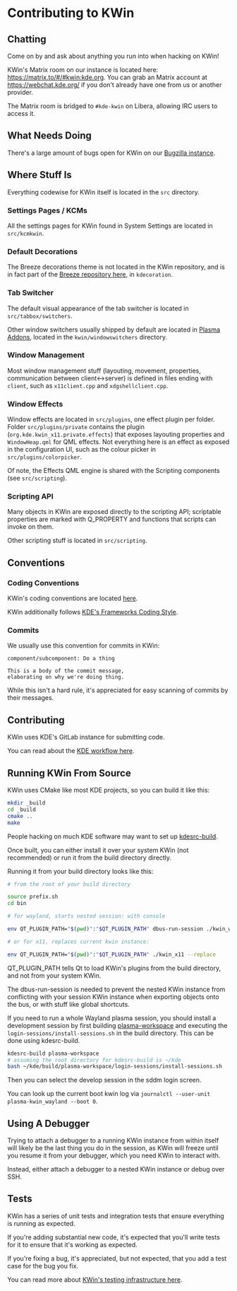 # Contributing to KWin

## Chatting

Come on by and ask about anything you run into when hacking on KWin!

KWin's Matrix room on our instance is located here: https://matrix.to/#/#kwin:kde.org.
You can grab an Matrix account at https://webchat.kde.org/ if you don't already have one from us or another provider.

The Matrix room is bridged to `#kde-kwin` on Libera, allowing IRC users to access it.

## What Needs Doing

There's a large amount of bugs open for KWin on our [Bugzilla instance](https://bugs.kde.org/describecomponents.cgi?product=kwin).

## Where Stuff Is

Everything codewise for KWin itself is located in the `src` directory.

### Settings Pages / KCMs

All the settings pages for KWin found in System Settings are located in `src/kcmkwin`.

### Default Decorations

The Breeze decorations theme is not located in the KWin repository, and is in fact part of the [Breeze repository here](https://invent.kde.org/plasma/breeze), in `kdecoration`.

### Tab Switcher

The default visual appearance of the tab switcher is located in `src/tabbox/switchers`.

Other window switchers usually shipped by default are located in [Plasma Addons](https://invent.kde.org/plasma/kdeplasma-addons), located in the `kwin/windowswitchers` directory.

### Window Management

Most window management stuff (layouting, movement, properties, communication between client<->server) is defined in files ending with `client`, such as `x11client.cpp` and `xdgshellclient.cpp`.

### Window Effects

Window effects are located in `src/plugins`, one effect plugin per folder.  Folder `src/plugins/private` contains the plugin (`org.kde.kwin_x11.private.effects`) that exposes layouting properties and `WindowHeap.qml` for QML effects.  Not everything here is an effect as exposed in the configuration UI, such as the colour picker in `src/plugins/colorpicker`.

Of note, the Effects QML engine is shared with the Scripting components (see `src/scripting`).

### Scripting API

Many objects in KWin are exposed directly to the scripting API; scriptable properties are marked with Q_PROPERTY and functions that scripts can invoke on them.

Other scripting stuff is located in `src/scripting`.

## Conventions

### Coding Conventions

KWin's coding conventions are located [here](doc/coding-conventions.md).

KWin additionally follows [KDE's Frameworks Coding Style](https://community.kde.org/Policies/Frameworks_Coding_Style).

### Commits

We usually use this convention for commits in KWin:

```
component/subcomponent: Do a thing

This is a body of the commit message,
elaborating on why we're doing thing.
```

While this isn't a hard rule, it's appreciated for easy scanning of commits by their messages.

## Contributing

KWin uses KDE's GitLab instance for submitting code.

You can read about the [KDE workflow here](https://community.kde.org/Infrastructure/GitLab).

## Running KWin From Source

KWin uses CMake like most KDE projects, so you can build it like this:

```bash
mkdir _build
cd _build
cmake ..
make
```

People hacking on much KDE software may want to set up [kdesrc-build](https://invent.kde.org/sdk/kdesrc-build).

Once built, you can either install it over your system KWin (not recommended) or run it from the build directory directly.

Running it from your build directory looks like this:
```bash
# from the root of your build directory

source prefix.sh
cd bin

# for wayland, starts nested session: with console

env QT_PLUGIN_PATH="$(pwd)":"$QT_PLUGIN_PATH" dbus-run-session ./kwin_wayland --xwayland konsole

# or for x11, replaces current kwin instance:

env QT_PLUGIN_PATH="$(pwd)":"$QT_PLUGIN_PATH" ./kwin_x11 --replace

```

QT_PLUGIN_PATH tells Qt to load KWin's plugins from the build directory, and not from your system KWin.

The dbus-run-session is needed to prevent the nested KWin instance from conflicting with your session KWin instance when exporting objects onto the bus, or with stuff like global shortcuts.

If you need to run a whole Wayland plasma session, you should install a development session by first building [plasma-workspace](https://invent.kde.org/plasma/plasma-workspace) and executing the `login-sessions/install-sessions.sh` in the build directory. This can be done using kdesrc-build.

```bash
kdesrc-build plasma-workspace
# assuming the root directory for kdesrc-build is ~/kde
bash ~/kde/build/plasma-workspace/login-sessions/install-sessions.sh
```
Then you can select the develop session in the sddm login screen.

You can look up the current boot kwin log via `journalctl --user-unit plasma-kwin_wayland --boot 0`.

## Using A Debugger

Trying to attach a debugger to a running KWin instance from within itself will likely be the last thing you do in the session, as KWin will freeze until you resume it from your debugger, which you need KWin to interact with.

Instead, either attach a debugger to a nested KWin instance or debug over SSH.

## Tests

KWin has a series of unit tests and integration tests that ensure everything is running as expected.

If you're adding substantial new code, it's expected that you'll write tests for it to ensure that it's working as expected.

If you're fixing a bug, it's appreciated, but not expected, that you add a test case for the bug you fix.

You can read more about [KWin's testing infrastructure here](doc/TESTING.md).
